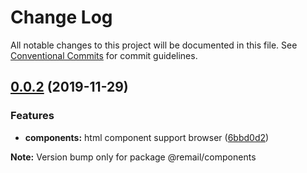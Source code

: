 # Change Log

All notable changes to this project will be documented in this file.
See [Conventional Commits](https://conventionalcommits.org) for commit guidelines.

## [0.0.2](https://github.com/XGHeaven/remail/compare/v0.0.1...v0.0.2) (2019-11-29)


### Features

* **components:** html component support browser ([6bbd0d2](https://github.com/XGHeaven/remail/commit/6bbd0d23b38969486706fca2a86988ce7e29c5fd))







**Note:** Version bump only for package @remail/components
